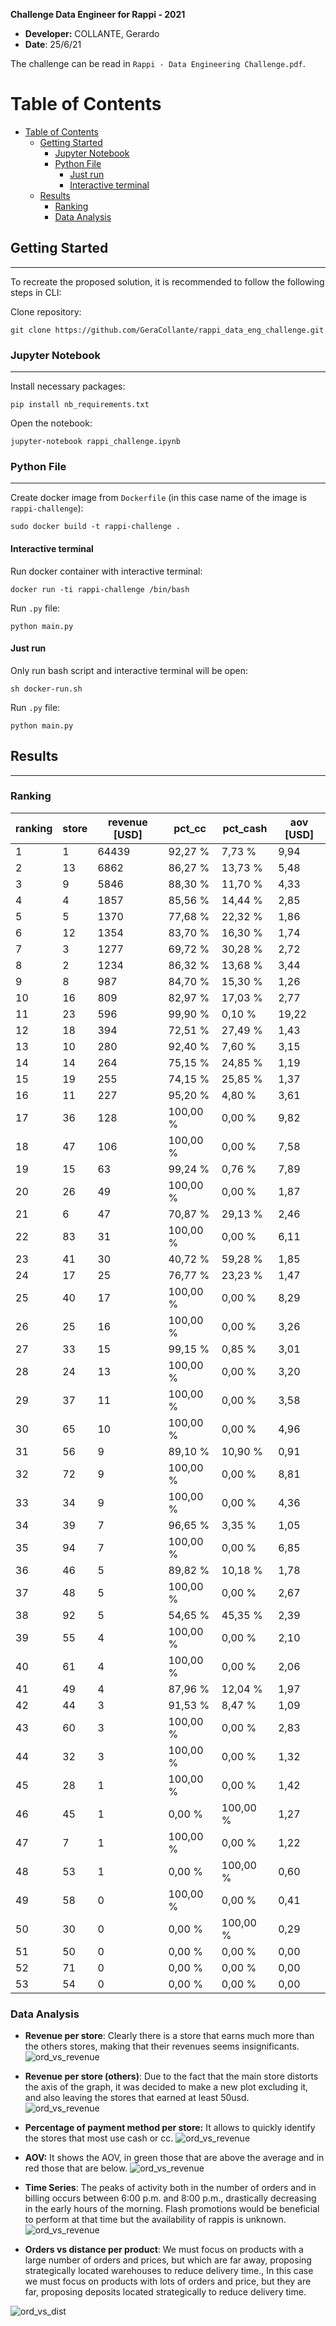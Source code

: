 **Challenge Data Engineer for Rappi - 2021**

- **Developer:** COLLANTE, Gerardo
- **Date**: 25/6/21

The challenge can be read in `Rappi - Data Engineering Challenge.pdf`.

# Table of Contents

- [Table of Contents](#table-of-contents)
  - [Getting Started](#getting-started)
    - [Jupyter Notebook](#jupyter-notebook)
    - [Python File](#python-file)
      - [Just run](#just-run)
      - [Interactive terminal](#interactive-terminal)
  - [Results](#results)
    - [Ranking](#ranking)
    - [Data Analysis](#data-analysis)

## Getting Started

------------

To recreate the proposed solution, it is recommended to follow the following steps in CLI:

Clone repository:

`git clone https://github.com/GeraCollante/rappi_data_eng_challenge.git`

### Jupyter Notebook

------------
Install necessary packages:

`pip install nb_requirements.txt`

Open the notebook:

`jupyter-notebook rappi_challenge.ipynb`

### Python File

------------

Create docker image from `Dockerfile` (in this case name of the image is `rappi-challenge`):

`sudo docker build -t rappi-challenge .`

#### Interactive terminal

Run docker container with interactive terminal:

`docker run -ti rappi-challenge /bin/bash`

Run `.py` file:

`python main.py`

#### Just run

Only run bash script and interactive terminal will be open:

`sh docker-run.sh`

Run `.py` file:

`python main.py`

## Results

------------

### Ranking

| ranking | store | revenue [USD] | pct_cc   | pct_cash | aov [USD]  |
|---------|-------|---------|----------|----------|-------|
| 1       | 1     | 64439   | 92,27 %  | 7,73 %   | 9,94  |
| 2       | 13    | 6862    | 86,27 %  | 13,73 %  | 5,48  |
| 3       | 9     | 5846    | 88,30 %  | 11,70 %  | 4,33  |
| 4       | 4     | 1857    | 85,56 %  | 14,44 %  | 2,85  |
| 5       | 5     | 1370    | 77,68 %  | 22,32 %  | 1,86  |
| 6       | 12    | 1354    | 83,70 %  | 16,30 %  | 1,74  |
| 7       | 3     | 1277    | 69,72 %  | 30,28 %  | 2,72  |
| 8       | 2     | 1234    | 86,32 %  | 13,68 %  | 3,44  |
| 9       | 8     | 987     | 84,70 %  | 15,30 %  | 1,26  |
| 10      | 16    | 809     | 82,97 %  | 17,03 %  | 2,77  |
| 11      | 23    | 596     | 99,90 %  | 0,10 %   | 19,22 |
| 12      | 18    | 394     | 72,51 %  | 27,49 %  | 1,43  |
| 13      | 10    | 280     | 92,40 %  | 7,60 %   | 3,15  |
| 14      | 14    | 264     | 75,15 %  | 24,85 %  | 1,19  |
| 15      | 19    | 255     | 74,15 %  | 25,85 %  | 1,37  |
| 16      | 11    | 227     | 95,20 %  | 4,80 %   | 3,61  |
| 17      | 36    | 128     | 100,00 % | 0,00 %   | 9,82  |
| 18      | 47    | 106     | 100,00 % | 0,00 %   | 7,58  |
| 19      | 15    | 63      | 99,24 %  | 0,76 %   | 7,89  |
| 20      | 26    | 49      | 100,00 % | 0,00 %   | 1,87  |
| 21      | 6     | 47      | 70,87 %  | 29,13 %  | 2,46  |
| 22      | 83    | 31      | 100,00 % | 0,00 %   | 6,11  |
| 23      | 41    | 30      | 40,72 %  | 59,28 %  | 1,85  |
| 24      | 17    | 25      | 76,77 %  | 23,23 %  | 1,47  |
| 25      | 40    | 17      | 100,00 % | 0,00 %   | 8,29  |
| 26      | 25    | 16      | 100,00 % | 0,00 %   | 3,26  |
| 27      | 33    | 15      | 99,15 %  | 0,85 %   | 3,01  |
| 28      | 24    | 13      | 100,00 % | 0,00 %   | 3,20  |
| 29      | 37    | 11      | 100,00 % | 0,00 %   | 3,58  |
| 30      | 65    | 10      | 100,00 % | 0,00 %   | 4,96  |
| 31      | 56    | 9       | 89,10 %  | 10,90 %  | 0,91  |
| 32      | 72    | 9       | 100,00 % | 0,00 %   | 8,81  |
| 33      | 34    | 9       | 100,00 % | 0,00 %   | 4,36  |
| 34      | 39    | 7       | 96,65 %  | 3,35 %   | 1,05  |
| 35      | 94    | 7       | 100,00 % | 0,00 %   | 6,85  |
| 36      | 46    | 5       | 89,82 %  | 10,18 %  | 1,78  |
| 37      | 48    | 5       | 100,00 % | 0,00 %   | 2,67  |
| 38      | 92    | 5       | 54,65 %  | 45,35 %  | 2,39  |
| 39      | 55    | 4       | 100,00 % | 0,00 %   | 2,10  |
| 40      | 61    | 4       | 100,00 % | 0,00 %   | 2,06  |
| 41      | 49    | 4       | 87,96 %  | 12,04 %  | 1,97  |
| 42      | 44    | 3       | 91,53 %  | 8,47 %   | 1,09  |
| 43      | 60    | 3       | 100,00 % | 0,00 %   | 2,83  |
| 44      | 32    | 3       | 100,00 % | 0,00 %   | 1,32  |
| 45      | 28    | 1       | 100,00 % | 0,00 %   | 1,42  |
| 46      | 45    | 1       | 0,00 %   | 100,00 % | 1,27  |
| 47      | 7     | 1       | 100,00 % | 0,00 %   | 1,22  |
| 48      | 53    | 1       | 0,00 %   | 100,00 % | 0,60  |
| 49      | 58    | 0       | 100,00 % | 0,00 %   | 0,41  |
| 50      | 30    | 0       | 0,00 %   | 100,00 % | 0,29  |
| 51      | 50    | 0       | 0,00 %   | 0,00 %   | 0,00  |
| 52      | 71    | 0       | 0,00 %   | 0,00 %   | 0,00  |
| 53      | 54    | 0       | 0,00 %   | 0,00 %   | 0,00  |

### Data Analysis

- **Revenue per store**: Clearly there is a store that earns much more than the others stores, making that their revenues seems insignificants.
![ord_vs_revenue](img/revenue_per_store_and_payment_method.png "Revenue per store and payment method.")

- **Revenue per store (others)**: Due to the fact that the main store distorts the axis of the graph, it was decided to make a new plot excluding it, and also leaving the stores that earned at least 50usd.
![ord_vs_revenue](img/revenue_per_store_that_sold_at_least_50usd_except_first_place.png "Revenue per store (others).")

- **Percentage of payment method per store:** It allows to quickly identify the stores that most use cash or cc.
![ord_vs_revenue](img/percentage_of_payment_method_per_store.png "Percentage of payment method per store.")

- **AOV:** It shows the AOV, in green those that are above the average and in red those that are below.
![ord_vs_revenue](img/aov_per_store_in_order.png "Average Order Value.")

- **Time Series**: The peaks of activity both in the number of orders and in billing occurs between 6:00 p.m. and 8:00 p.m., drastically decreasing in the early hours of the morning. Flash promotions would be beneficial to perform at that time but the availability of rappis is unknown.
![ord_vs_revenue](img/orders_vs_revenue_across_time.png "Time Series.")

- **Orders vs distance per product**: We must focus on products with a large number of orders and prices, but which are far away, proposing strategically located warehouses to reduce delivery time., In this case we must focus on products with lots of orders and price, but they are far, proposing deposits located strategically to reduce delivery time.

![ord_vs_dist](img/orders_vs_distance_per_product.png "Orders vs distance per product.")
